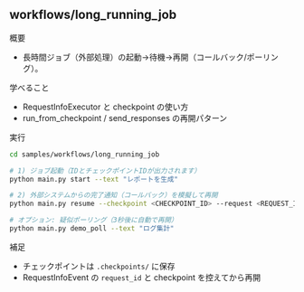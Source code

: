 ## workflows/long_running_job

概要
- 長時間ジョブ（外部処理）の起動→待機→再開（コールバック/ポーリング）。

学べること
- RequestInfoExecutor と checkpoint の使い方
- run_from_checkpoint / send_responses の再開パターン

実行
```bash
cd samples/workflows/long_running_job

# 1) ジョブ起動（IDとチェックポイントIDが出力されます）
python main.py start --text "レポートを生成"

# 2) 外部システムからの完了通知（コールバック）を模擬して再開
python main.py resume --checkpoint <CHECKPOINT_ID> --request <REQUEST_ID> --result "OK: 完了"

# オプション: 疑似ポーリング（3秒後に自動で再開）
python main.py demo_poll --text "ログ集計"
```

補足
- チェックポイントは `.checkpoints/` に保存
- RequestInfoEvent の `request_id` と checkpoint を控えてから再開
